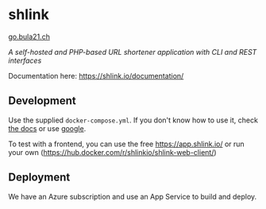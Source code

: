 # shlink

[go.bula21.ch](https://go.bula21.ch/)

_A self-hosted and PHP-based URL shortener application with CLI and REST interfaces_

Documentation here: https://shlink.io/documentation/

## Development

Use the supplied `docker-compose.yml`. If you don't know how to use it, check [the docs](https://docs.docker.com/compose/) or use [google](https://lmgtfy.app/?q=Docker+Compose).

To test with a frontend, you can use the free https://app.shlink.io/ or run your own (https://hub.docker.com/r/shlinkio/shlink-web-client/)

## Deployment

We have an Azure subscription and use an App Service to build and deploy.